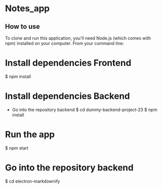 # Notes_app


## How to use
To clone and run this application, you'll need Node.js (which comes with npm) installed on your computer. From your command line:





# Install dependencies Frontend
$ npm install

# Install dependencies Backend
- Go into the repository backend
$ cd dummy-backend-project-23
$ npm install

# Run the app
$ npm start

# Go into the repository backend
$ cd electron-markdownify
